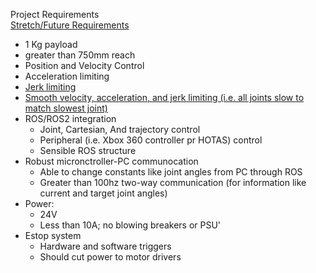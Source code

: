 Project Requirements  
 <ins>Stretch/Future Requirements</ins>  


* 1 Kg payload  
* greater than 750mm reach
* Position and Velocity Control  
* Acceleration limiting
* <ins>Jerk limiting</ins>
* <ins> Smooth velocity, acceleration, and jerk limiting (i.e. all joints slow to match slowest joint)</ins>
* ROS/ROS2 integration
    * Joint, Cartesian, And trajectory control
    * Peripheral (i.e. Xbox 360 controller pr HOTAS) control
    * Sensible ROS structure 
* Robust micronctroller-PC communocation
    * Able to change constants like joint angles from PC through ROS
    * Greater than 100hz two-way communication (for information like current and target joint angles)
* Power:
    * 24V
    * Less than 10A; no blowing breakers or PSU'
* Estop system
     * Hardware and software triggers
     * Should cut power to motor drivers 
